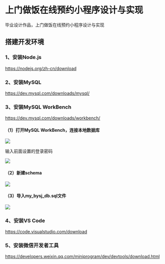 # 上门做饭在线预约小程序设计与实现
毕业设计作品，上门做饭在线预约小程序设计与实现

## 搭建开发环境

### 1、安装Node.js

<a href="https://nodejs.org/zh-cn/download">https://nodejs.org/zh-cn/download</a>

### 2、安装MySQL
<a href="https://dev.mysql.com/downloads/mysql/">https://dev.mysql.com/downloads/mysql/</a>

### 3、安装MySQL WorkBench

<a href="https://dev.mysql.com/downloads/workbench/">https://dev.mysql.com/downloads/workbench/</a>

#### （1）打开MySQL WorkBench，连接本地数据库

<img src="https://raw.githubusercontent.com/cyldstore/GraduationProject/master/picture/image-20230520200302500.png">

<p>输入前面设置的登录密码</p>

<img src="https://raw.githubusercontent.com/cyldstore/GraduationProject/master/picture/image-20230520200404175.png">

#### （2）新建schema

<img src="https://raw.githubusercontent.com/cyldstore/GraduationProject/master/picture/image-20230520202651633.png">

#### （3）导入my_bysj_db.sql文件

<img src="https://raw.githubusercontent.com/cyldstore/GraduationProject/master/picture/image-20230520203532760.png">

### 4、安装VS Code

<a href="https://code.visualstudio.com/download">https://code.visualstudio.com/download</a>

### 5、安装微信开发者工具

<a href="https://developers.weixin.qq.com/miniprogram/dev/devtools/download.html">https://developers.weixin.qq.com/miniprogram/dev/devtools/download.html</a>

